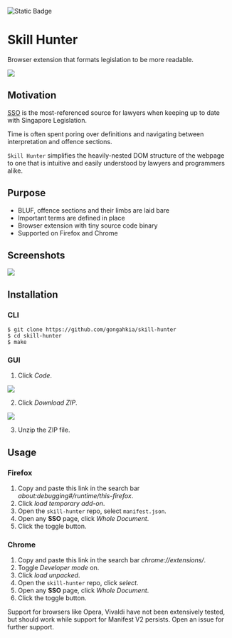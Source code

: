 ![Static Badge](https://img.shields.io/badge/skill_hunter_1.0-passing-green)

# Skill Hunter

Browser extension that formats legislation to be more readable.

![](https://i.redd.it/531lsuu5cj081.jpg)

## Motivation

[SSO](https://sso.agc.gov.sg/) is the most-referenced source for lawyers when keeping up to date with Singapore Legislation.

Time is often spent poring over definitions and navigating between interpretation and offence sections.

`Skill Hunter` simplifies the heavily-nested DOM structure of the webpage to one that is intuitive and easily understood by lawyers and programmers alike.

## Purpose

* BLUF, offence sections and their limbs are laid bare
* Important terms are defined in place
* Browser extension with tiny source code binary
* Supported on Firefox and Chrome

## Screenshots

![](sample/skill-hunter-screenshot.jpg)

## Installation

### CLI

```console
$ git clone https://github.com/gongahkia/skill-hunter
$ cd skill-hunter
$ make
```

### GUI

1. Click *Code*.

![](sample/skill-hunter-installation-1.jpg)

2. Click *Download ZIP*.

![](sample/skill-hunter-installation-2.jpg)

3. Unzip the ZIP file.

## Usage

### Firefox

1. Copy and paste this link in the search bar *about:debugging#/runtime/this-firefox*.
2. Click *load temporary add-on*.
3. Open the `skill-hunter` repo, select `manifest.json`.
4. Open any **SSO** page, click *Whole Document*.
5. Click the toggle button.

### Chrome

1. Copy and paste this link in the search bar *chrome://extensions/*.
2. Toggle *Developer mode* on.
3. Click *load unpacked*.
4. Open the `skill-hunter` repo, click *select*.
5. Open any **SSO** page, click *Whole Document*.
6. Click the toggle button.

Support for browsers like Opera, Vivaldi have not been extensively tested, but should work while support for Manifest V2 persists. Open an issue for further support.